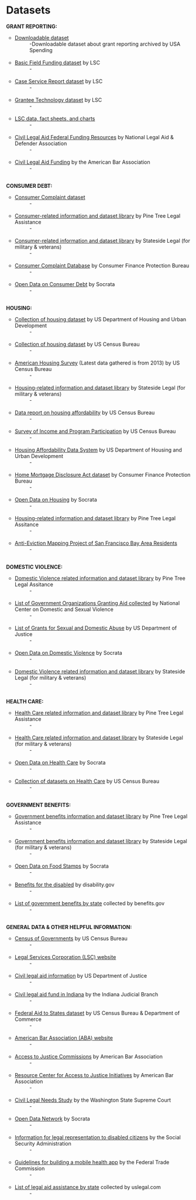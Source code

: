 # Datasets
<b>GRANT REPORTING:</b><br>
<ul style="list-style-type:circle">
<li><a href="https://www.usaspending.gov/DownloadCenter/Pages/DataDownload.aspx">Downloadable dataset</a></li>
<dd>-Downloadable dataset about grant reporting archived by USA Spending</dd><br>
<li><a href="http://www.lsc.gov/basic-field-funding">Basic Field Funding dataset</a> by LSC</li>
<dd>-</dd><br>
<li><a href="http://www.lsc.gov/case-service-report">Case Service Report dataset</a> by LSC</li>
<dd>-</dd><br>
<li><a href="http://www.lsc.gov/grants-grantee-resources/grantee-data/grantee-technology">Grantee Technology dataset</a> by LSC</li>
<dd>-</dd><br>
<li><a href="http://www.lsc.gov/category/data-fact-sheets-charts">LSC data, fact sheets, and charts</a></li>
<dd>-</dd><br>
<li><a href="https://legalaidresources.org">Civil Legal Aid Federal Funding Resources</a> by National Legal Aid & Defender Association</li>
<dd>-</dd><br>
<li><a href="http://www.americanbar.org/groups/legal_aid_indigent_defendants/initiatives/resource_center_for_access_to_justice/resources---information-on-civil-legal-aid-funding.html">Civil Legal Aid Funding</a> by the American Bar Association</li>
<dd>-</dd><br>
</ul>
<b>CONSUMER DEBT:</B><br>
<ul style="list-style-type:circle">
<li><a href="http://catalog.data.gov/dataset/consumer-complaint-database#topic=consumer_navigation">Consumer Complaint dataset</a></li>
<dd>-</dd><br>
<li><a href="http://ptla.org/library/358">Consumer-related information and dataset library</a> by Pine Tree Legal Assistance</li>
<dd>-</dd><br>
<li><a href="http://statesidelegal.org/library/2712">Consumer-related information and dataset library</a> by Stateside Legal (for military & veterans)</li>
<dd>-</dd><br>
<li><a href="http://www.consumerfinance.gov/data-research/consumer-complaints/">Consumer Complaint Database</a> by Consumer Finance Protection Bureau</li>
<dd>-</dd><br>
<li><a href="https://www.opendatanetwork.com/search?q=consumer+debt">Open Data on Consumer Debt</a> by Socrata</li>
<dd>-</dd><br>
</ul>
<b>HOUSING:</b><br>
<ul style="list-style-type:circle">
<li><a href="http://data.hud.gov/data_sets.html">Collection of housing dataset</a> by US Department of Housing and Urban Development</li>
<dd>-</dd><br>
<li><a href="http://www.census.gov/topics/housing.html">Collection of housing dataset</a> by US Census Bureau</li>
<dd>-</dd><br>
<li><a href="http://www.census.gov/programs-surveys/ahs/data.2013.html">American Housing Survey</a> (Latest data gathered is from 2013) by US Census Bureau</li>
<dd>-</dd><br>
<li><a href="http://statesidelegal.org/library/2577">Housing-related information and dataset library</a> by Stateside Legal (for military & veterans)</li>
<dd>-</dd><br>
<li><a href="http://www.census.gov/housing/affordability/">Data report on housing affordability</a> by US Census Bureau</li>
<dd>-</dd><br>
<li><a href="http://www.census.gov/programs-surveys/sipp/data.html">Survey of Income and Program Participation</a> by US Census Bureau</li>
<dd>-</dd><br>
<li><a href="http://catalog.data.gov/dataset/housing-affordability-data-system-hads">Housing Affordability Data System</a> by US Department of Housing and Urban Development</li>
<dd>-</dd><br>
<li><a href="http://www.consumerfinance.gov/data-research/hmda/explore">Home Mortgage Disclosure Act dataset</a> by Consumer Finance Protection Bureau</li>
<dd>-</dd><br>
<li><a href="https://www.opendatanetwork.com/search?q=housing">Open Data on Housing</a> by Socrata</li>
<dd>-</dd><br>
<li><a href="http://ptla.org/library/570">Housing-related information and dataset library</a> by Pine Tree Legal Assitance</li>
<dd>-</dd><br>
<li><a href="http://www.antievictionmap.com">Anti-Eviction Mapping Project of San Francisco Bay Area Residents</a></li>
<dd>-</dd><br>
</ul>
<b>DOMESTIC VIOLENCE:</b><br>
<ul style="list-style-type:circle">
<li><a href="http://ptla.org/library/433">Domestic Violence related information and dataset library</a> by Pine Tree Legal Assitance</li>
<dd>-</dd><br>
<li><a href="http://www.ncdsv.org/ncd_linksfunding.html#government">List of Government Organizations Granting Aid collected</a> by National Center on Domestic and Sexual Violence</li>
<dd>-</dd><br>
<li><a href="https://www.justice.gov/ovw/grant-programs">List of Grants for Sexual and Domestic Abuse</a> by US Department of Justice</li>
<dd>-</dd><br>
<li><a href="https://www.opendatanetwork.com/search?q=domestic+violence">Open Data on Domestic Violence</a> by Socrata</li>
<dd>-</dd><br>
<li><a href="http://statesidelegal.org/library/2661">Domestic Violence related information and dataset library</a> by Stateside Legal (for military & veterans)</li>
<dd>-</dd><br>
</ul>
<b>HEALTH CARE:</b><br>
<ul style="list-style-type:circle">
<li><a href="http://ptla.org/library/459">Health Care related information and dataset library</a> by Pine Tree Legal Assistance</li>
<dd>-</dd><br>
<li><a href="http://statesidelegal.org/library/2621">Health Care related information and dataset library</a> by Stateside Legal (for military & veterans)</li>
<dd>-</dd><br>
<li><a href="https://www.opendatanetwork.com/search?q=health+care">Open Data on Health Care</a> by Socrata</li>
<dd>-</dd><br>
<li><a href="http://www.census.gov/topics/health.html">Collection of datasets on Health Care</a> by US Census Bureau</li>
<dd>-</dd><br>
</ul>
<b>GOVERNMENT BENEFITS:</b><br>
<ul style="list-style-type:circle">
<li><a href="http://ptla.org/library/523">Government benefits information and dataset library</a> by Pine Tree Legal Assistance</li>
<dd>-</dd><br>
<li><a href="http://statesidelegal.org/library/2780">Government benefits information and dataset library</A> by Stateside Legal (for military & veterans)</li>
<dd>-</dd><br>
<li><a href="https://www.opendatanetwork.com/search?q=food+stamp">Open Data on Food Stamps</a> by Socrata</li>
<dd>-</dd><br>
<li><a href="https://www.disability.gov">Benefits for the disabled</a> by disability.gov</li>
<dd>-</dd><br>
<li><a href="https://www.benefits.gov/benefits/browse-by-state">List of government benefits by state</a> collected by benefits.gov</li>
<dd>-</dd><br>
</ul>
<b>GENERAL DATA & OTHER HELPFUL INFORMATION:</b><br>
<ul style="list-style-type:circle">
<li><a href="https://catalog.data.gov/dataset/census-of-governments">Census of Governments</a> by US Census Bureau</li>
<dd>-</dd><br>
<li><a href="http://www.lsc.gov">Legal Services Corporation (LSC) website</a></li>
<dd>-</dd><br>
<li><a href="https://www.justice.gov/atj/civil-legal-aid-101">Civil legal aid information</a> by US Department of Justice</li>
<dd>-</dd><br>
<li><a href="http://www.in.gov/judiciary/admin/2408.htm">Civil legal aid fund in Indiana</a> by the Indiana Judicial Branch</li>
<dd>-</dd><br>
<li><a href="https://catalog.data.gov/dataset/federal-aid-to-states">Federal Aid to States dataset</a> by US Census Bureau & Department of Commerce</li>
<dd>-</dd><br>
<li><a href="http://www.americanbar.org/aba.html">American Bar Association (ABA) website</a></li>
<dd>-</dd><br>
<li><a href="http://www.americanbar.org/groups/legal_aid_indigent_defendants/initiatives/resource_center_for_access_to_justice/atj-commissions.html">Access to Justice Commissions</a> by American Bar Association</li>
<dd>-</dd><br>
<li><a href="http://www.americanbar.org/groups/legal_aid_indigent_defendants/initiatives/resource_center_for_access_to_justice.html">Resource Center for Access to Justice Initiatives</a> by American Bar Association</li>
<dd>-</dd><br>
<li><a href="http://ocla.wa.gov/wp-content/uploads/2015/10/CivilLegalNeedsStudy_October2015_V21_Final10_14_15.pdf">Civil Legal Needs Study</a> by the Washington State Supreme Court</li>
<dd>-</dd><br>
<li><a href="https://www.opendatanetwork.com">Open Data Network</a> by Socrata</li>
<dd>-</dd><br>
<li><a href="https://www.ssa.gov/representation/">Information for legal representation to disabled citizens</a> by the Social Security Administration</li>
<dd>-</dd><br>
<li><a href="https://www.ftc.gov/tips-advice/business-center/guidance/mobile-health-apps-interactive-tool">Guidelines for building a mobile health app</a> by the Federal Trade Commission</li>
<dd>-</dd><br>
<li><a href="http://legalaid.uslegal.com">List of legal aid assistance by state</a> collected by uslegal.com</li>
<dd>-</dd><br>
</ul>

